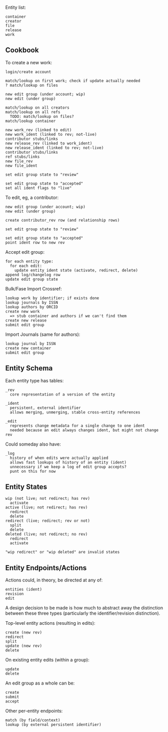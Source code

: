 
Entity list:

    container
    creator
    file
    release
    work

## Cookbook

To create a new work:

    login/create account

    match/lookup on first work; check if update actually needed
    ? match/lookup on files

    new edit group (under account; wip)
    new edit (under group)

    match/lookup on all creators
    match/lookup on all refs
      TODO: match/lookup on files?
    match/lookup container

    new work_rev (linked to edit)
    new work_ident (linked to rev; not-live)
    contributor stubs/links
    new release_rev (linked to work_ident)
    new release_ident (linked to rev; not-live)
    contributor stubs/links
    ref stubs/links
    new file_rev
    new file_ident

    set edit group state to "review"

    set edit group state to "accepted"
    set all ident flags to "live"


To edit, eg, a contributor:

    new edit group (under account; wip)
    new edit (under group)

    create contributor_rev row (and relationship rows)

    set edit group state to "review"

    set edit group state to "accepted"
    point ident row to new rev


Accept edit group:

    for each entity type:
      for each edit:
        update entity ident state (activate, redirect, delete)
    append log/changelog row
    update edit group state


Bulk/Fase Import Crossref:

    lookup work by identifier; if exists done
    lookup journals by ISSN
    lookup authors by ORCID
    create new work
      => stub container and authors if we can't find them
    create new release
    submit edit group


Import Journals (same for authors):

    lookup journal by ISSN
    create new container
    submit edit group

## Entity Schema

Each entity type has tables:

    _rev
      core representation of a version of the entity

    _ident
      persistent, external identifier
      allows merging, unmerging, stable cross-entity references

    _edit
      represents change metadata for a single change to one ident
      needed because an edit always changes ident, but might not change rev

Could someday also have:

    _log
      history of when edits were actually applied
      allows fast lookups of history of an entity (ident)
      unnecessary if we keep a log of edit group accepts?
      punt on this for now

## Entity States

    wip (not live; not redirect; has rev)
      activate
    active (live; not redirect; has rev)
      redirect
      delete
    redirect (live; redirect; rev or not)
      split
      delete
    deleted (live; not redirect; no rev)
      redirect
      activate

    "wip redirect" or "wip deleted" are invalid states

## Entity Endpoints/Actions

Actions could, in theory, be directed at any of:

    entities (ident)
    revision
    edit

A design decision to be made is how much to abstract away the distinction
between these three types (particularly the identifier/revision distinction).

Top-level entity actions (resulting in edits):

    create (new rev)
    redirect
    split
    update (new rev)
    delete

On existing entity edits (within a group):

    update
    delete

An edit group as a whole can be:

    create
    submit
    accept

Other per-entity endpoints:

    match (by field/context)
    lookup (by external persistent identifier)

